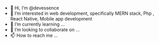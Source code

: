 - 👋 Hi, I’m @devessence
- 👀 I’m interested in web development, specifically MERN stack, Php , React Native, Mobile app development
- 🌱 I’m currently learning ...
- 💞️ I’m looking to collaborate on ...
- 📫 How to reach me ...

<!---
devessence/devessence is a ✨ special ✨ repository because its `README.md` (this file) appears on your GitHub profile.
You can click the Preview link to take a look at your changes.
--->
